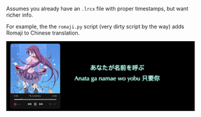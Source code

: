 Assumes you already have an `.lrcx` file with proper timestamps, but want richer info. 

For example, the the `romaji.py` script (very dirty script by the way) adds Romaji to Chinese translation.

![Demo](../demos/romaHan.gif)